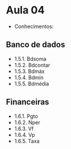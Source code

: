 # Aula 04

- Conhecimentos:
## Banco de dados

- 1.5.1. Bdsoma
- 1.5.2. Bdcontar
- 1.5.3. Bdmáx
- 1.5.4. Bdmín
- 1.5.5. Bdmédia

## Financeiras

- 1.6.1. Pgto
- 1.6.2. Nper
- 1.6.3. Vf
- 1.6.4. Vp
- 1.6.5. Taxa